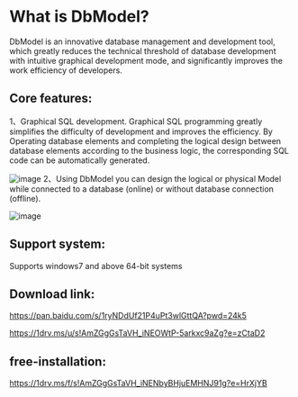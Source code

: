 What is DbModel?
===================

DbModel is an innovative database management and development tool, which greatly reduces the technical threshold of database development with intuitive graphical development mode, and significantly improves the work efficiency of developers.

## Core features:
1、Graphical SQL development. Graphical SQL programming greatly simplifies the difficulty of development and improves the efficiency.
By Operating database elements and completing the logical design between database elements according to the business logic, the corresponding SQL code can be automatically generated.

![image](https://github.com/user-attachments/assets/b4ab2b71-2ef9-4647-b3b9-19c141d4325b)
2、Using DbModel you can design the logical or physical Model while connected to a database (online) or without database connection (offline).


![image](https://github.com/user-attachments/assets/9e05dc62-91e9-44ac-87d8-2337a03bfa11)


## Support system:

Supports windows7 and above 64-bit systems

## Download link:

https://pan.baidu.com/s/1ryNDdUf21P4uPt3wlGttQA?pwd=24k5

https://1drv.ms/u/s!AmZGgGsTaVH_iNEOWtP-5arkxc9aZg?e=zCtaD2

## free-installation:

https://1drv.ms/f/s!AmZGgGsTaVH_iNENbyBHjuEMHNJ91g?e=HrXjYB

